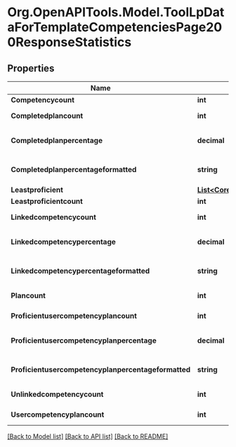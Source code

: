 # Org.OpenAPITools.Model.ToolLpDataForTemplateCompetenciesPage200ResponseStatistics

## Properties

Name | Type | Description | Notes
------------ | ------------- | ------------- | -------------
**Competencycount** | **int** | competencycount | 
**Completedplancount** | **int** | completedplancount | [default to null]
**Completedplanpercentage** | **decimal** | completedplanpercentage | [default to nullM]
**Completedplanpercentageformatted** | **string** | completedplanpercentageformatted | [default to "null"]
**Leastproficient** | [**List&lt;CoreCompetencyReadUserEvidence200ResponseCompetenciesInner&gt;**](CoreCompetencyReadUserEvidence200ResponseCompetenciesInner.md) |  | 
**Leastproficientcount** | **int** | leastproficientcount | 
**Linkedcompetencycount** | **int** | linkedcompetencycount | [default to null]
**Linkedcompetencypercentage** | **decimal** | linkedcompetencypercentage | [default to nullM]
**Linkedcompetencypercentageformatted** | **string** | linkedcompetencypercentageformatted | [default to "null"]
**Plancount** | **int** | plancount | [default to null]
**Proficientusercompetencyplancount** | **int** | proficientusercompetencyplancount | [default to null]
**Proficientusercompetencyplanpercentage** | **decimal** | proficientusercompetencyplanpercentage | [default to nullM]
**Proficientusercompetencyplanpercentageformatted** | **string** | proficientusercompetencyplanpercentageformatted | [default to "null"]
**Unlinkedcompetencycount** | **int** | unlinkedcompetencycount | [default to null]
**Usercompetencyplancount** | **int** | usercompetencyplancount | [default to null]

[[Back to Model list]](../README.md#documentation-for-models) [[Back to API list]](../README.md#documentation-for-api-endpoints) [[Back to README]](../README.md)

